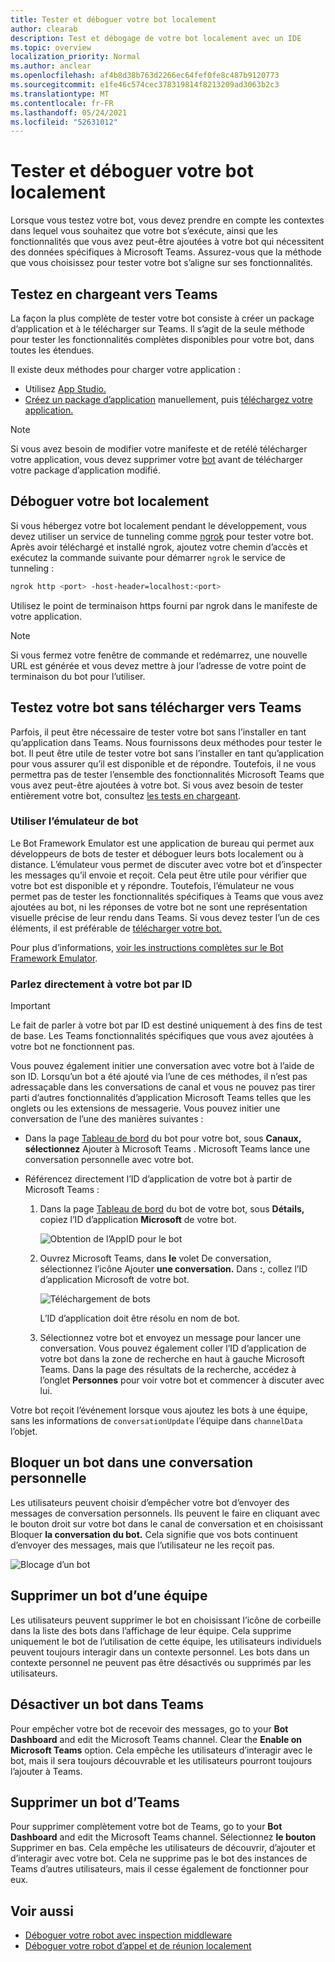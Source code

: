 ```yaml
---
title: Tester et déboguer votre bot localement
author: clearab
description: Test et débogage de votre bot localement avec un IDE
ms.topic: overview
localization_priority: Normal
ms.author: anclear
ms.openlocfilehash: af4b8d38b763d2266ec64fef0fe8c487b9120773
ms.sourcegitcommit: e1fe46c574cec378319814f8213209ad3063b2c3
ms.translationtype: MT
ms.contentlocale: fr-FR
ms.lasthandoff: 05/24/2021
ms.locfileid: "52631012"
---
```

# <a name="test-and-debug-your-bot-locally"></a>Tester et déboguer votre bot localement

Lorsque vous testez votre bot, vous devez prendre en compte les contextes dans lequel vous souhaitez que votre bot s’exécute, ainsi que les fonctionnalités que vous avez peut-être ajoutées à votre bot qui nécessitent des données spécifiques à Microsoft Teams. Assurez-vous que la méthode que vous choisissez pour tester votre bot s’aligne sur ses fonctionnalités.

## <a name="test-by-uploading-to-teams"></a>Testez en chargeant vers Teams

La façon la plus complète de tester votre bot consiste à créer un package d’application et à le télécharger sur Teams. Il s’agit de la seule méthode pour tester les fonctionnalités complètes disponibles pour votre bot, dans toutes les étendues.

Il existe deux méthodes pour charger votre application :
* Utilisez [App Studio.](~/concepts/build-and-test/app-studio-overview.md)
* [Créez un package d’application](~/concepts/build-and-test/apps-package.md) manuellement, puis [téléchargez votre application.](~/concepts/deploy-and-publish/apps-upload.md)

> [!NOTE]
> Si vous avez besoin de modifier votre manifeste et de retélé télécharger votre application, vous devez supprimer votre [bot](#delete-a-bot-from-teams) avant de télécharger votre package d’application modifié.

## <a name="debug-your-bot-locally"></a>Déboguer votre bot localement

Si vous hébergez votre bot localement pendant le développement, vous devez utiliser un service de tunneling comme [ngrok](https://ngrok.com/) pour tester votre bot. Après avoir téléchargé et installé ngrok, ajoutez votre chemin d’accès et exécutez la commande suivante pour démarrer `ngrok` le service de tunneling :

```bash
ngrok http <port> -host-header=localhost:<port>
```

Utilisez le point de terminaison https fourni par ngrok dans le manifeste de votre application. 

> [!NOTE]
> Si vous fermez votre fenêtre de commande et redémarrez, une nouvelle URL est générée et vous devez mettre à jour l’adresse de votre point de terminaison du bot pour l’utiliser.

## <a name="test-your-bot-without-uploading-to-teams"></a>Testez votre bot sans télécharger vers Teams

Parfois, il peut être nécessaire de tester votre bot sans l’installer en tant qu’application dans Teams. Nous fournissons deux méthodes pour tester le bot. Il peut être utile de tester votre bot sans l’installer en tant qu’application pour vous assurer qu’il est disponible et de répondre. Toutefois, il ne vous permettra pas de tester l’ensemble des fonctionnalités Microsoft Teams que vous avez peut-être ajoutées à votre bot. Si vous avez besoin de tester entièrement votre bot, consultez [les tests en chargeant](#test-by-uploading-to-teams).

### <a name="use-the-bot-emulator"></a>Utiliser l’émulateur de bot

Le Bot Framework Emulator est une application de bureau qui permet aux développeurs de bots de tester et déboguer leurs bots localement ou à distance. L’émulateur vous permet de discuter avec votre bot et d’inspecter les messages qu’il envoie et reçoit. Cela peut être utile pour vérifier que votre bot est disponible et y répondre. Toutefois, l’émulateur ne vous permet pas de tester les fonctionnalités spécifiques à Teams que vous avez ajoutées au bot, ni les réponses de votre bot ne sont une représentation visuelle précise de leur rendu dans Teams. Si vous devez tester l’un de ces éléments, il est préférable de [télécharger votre bot.](#test-by-uploading-to-teams)

Pour plus d’informations, [voir les instructions complètes sur le Bot Framework Emulator](/azure/bot-service/bot-service-debug-emulator?view=azure-bot-service-4.0&preserve-view=true).

### <a name="talk-to-your-bot-directly-by-id"></a>Parlez directement à votre bot par ID

> [!Important]
> Le fait de parler à votre bot par ID est destiné uniquement à des fins de test de base. Les Teams fonctionnalités spécifiques que vous avez ajoutées à votre bot ne fonctionnent pas.

Vous pouvez également initier une conversation avec votre bot à l’aide de son ID. Lorsqu’un bot a été ajouté via l’une de ces méthodes, il n’est pas adressaçable dans les conversations de canal et vous ne pouvez pas tirer parti d’autres fonctionnalités d’application Microsoft Teams telles que les onglets ou les extensions de messagerie. Vous pouvez initier une conversation de l’une des manières suivantes :

* Dans la page [Tableau de bord](https://dev.botframework.com/bots) du bot pour votre bot, sous **Canaux,** **sélectionnez** Ajouter à Microsoft Teams . Microsoft Teams lance une conversation personnelle avec votre bot.

* Référencez directement l’ID d’application de votre bot à partir de Microsoft Teams :
   1. Dans la page [Tableau de bord](https://dev.botframework.com/bots) du bot de votre bot, sous **Détails,** copiez l’ID d’application **Microsoft** de votre bot.
  
      ![Obtention de l’AppID pour le bot](~/assets/images/bots_appid_botframework.png)
  
   2. Ouvrez Microsoft Teams, dans **le** volet De conversation, sélectionnez l’icône Ajouter **une conversation.** Dans **:**, collez l’ID d’application Microsoft de votre bot.
  
      ![Téléchargement de bots](~/assets/images/bots_uploading.png)

      L’ID d’application doit être résolu en nom de bot.

   3. Sélectionnez votre bot et envoyez un message pour lancer une conversation.
      Vous pouvez également coller l’ID d’application de votre bot dans la zone de recherche en haut à gauche Microsoft Teams. Dans la page des résultats de la recherche, accédez à l’onglet **Personnes** pour voir votre bot et commencer à discuter avec lui.

Votre bot reçoit l’événement lorsque vous ajoutez les bots à une équipe, sans les informations de `conversationUpdate` l’équipe dans `channelData` l’objet.

## <a name="block-a-bot-in-personal-chat"></a>Bloquer un bot dans une conversation personnelle

Les utilisateurs peuvent choisir d’empêcher votre bot d’envoyer des messages de conversation personnels. Ils peuvent le faire en cliquant avec le bouton droit sur votre bot dans le canal de conversation et en choisissant Bloquer **la conversation du bot.** Cela signifie que vos bots continuent d’envoyer des messages, mais que l’utilisateur ne les reçoit pas.

![Blocage d’un bot](~/assets/images/bots/botdisable.png)

## <a name="remove-a-bot-from-a-team"></a>Supprimer un bot d’une équipe

Les utilisateurs peuvent supprimer le bot en choisissant l’icône de corbeille dans la liste des bots dans l’affichage de leur équipe. Cela supprime uniquement le bot de l’utilisation de cette équipe, les utilisateurs individuels peuvent toujours interagir dans un contexte personnel. Les bots dans un contexte personnel ne peuvent pas être désactivés ou supprimés par les utilisateurs.

## <a name="disable-a-bot-in-teams"></a>Désactiver un bot dans Teams

Pour empêcher votre bot de recevoir des messages, go to your **Bot Dashboard** and edit the Microsoft Teams channel. Clear the **Enable on Microsoft Teams** option. Cela empêche les utilisateurs d’interagir avec le bot, mais il sera toujours découvrable et les utilisateurs pourront toujours l’ajouter à Teams.

## <a name="delete-a-bot-from-teams"></a>Supprimer un bot d’Teams

Pour supprimer complètement votre bot de Teams, go to your **Bot Dashboard** and edit the Microsoft Teams channel. Sélectionnez **le bouton** Supprimer en bas. Cela empêche les utilisateurs de découvrir, d’ajouter et d’interagir avec votre bot. Cela ne supprime pas le bot des instances de Teams d’autres utilisateurs, mais il cesse également de fonctionner pour eux.

## <a name="see-also"></a>Voir aussi

* [Déboguer votre robot avec inspection middleware](/azure/bot-service/bot-service-debug-inspection-middleware)
* [Déboguer votre robot d’appel et de réunion localement](~/bots/calls-and-meetings/debugging-local-testing-calling-meeting-bots.md)

